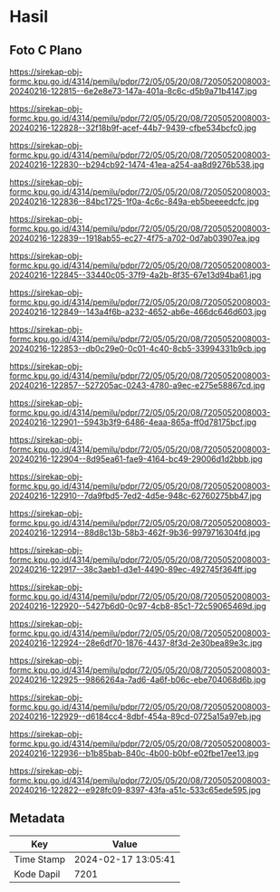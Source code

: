 # Hasil

## Foto C Plano

https://sirekap-obj-formc.kpu.go.id/4314/pemilu/pdpr/72/05/05/20/08/7205052008003-20240216-122815--6e2e8e73-147a-401a-8c6c-d5b9a71b4147.jpg

https://sirekap-obj-formc.kpu.go.id/4314/pemilu/pdpr/72/05/05/20/08/7205052008003-20240216-122828--32f18b9f-acef-44b7-9439-cfbe534bcfc0.jpg

https://sirekap-obj-formc.kpu.go.id/4314/pemilu/pdpr/72/05/05/20/08/7205052008003-20240216-122830--b294cb92-1474-41ea-a254-aa8d9276b538.jpg

https://sirekap-obj-formc.kpu.go.id/4314/pemilu/pdpr/72/05/05/20/08/7205052008003-20240216-122836--84bc1725-1f0a-4c6c-849a-eb5beeeedcfc.jpg

https://sirekap-obj-formc.kpu.go.id/4314/pemilu/pdpr/72/05/05/20/08/7205052008003-20240216-122839--1918ab55-ec27-4f75-a702-0d7ab03907ea.jpg

https://sirekap-obj-formc.kpu.go.id/4314/pemilu/pdpr/72/05/05/20/08/7205052008003-20240216-122845--33440c05-37f9-4a2b-8f35-67e13d94ba61.jpg

https://sirekap-obj-formc.kpu.go.id/4314/pemilu/pdpr/72/05/05/20/08/7205052008003-20240216-122849--143a4f6b-a232-4652-ab6e-466dc646d603.jpg

https://sirekap-obj-formc.kpu.go.id/4314/pemilu/pdpr/72/05/05/20/08/7205052008003-20240216-122853--db0c29e0-0c01-4c40-8cb5-33994331b9cb.jpg

https://sirekap-obj-formc.kpu.go.id/4314/pemilu/pdpr/72/05/05/20/08/7205052008003-20240216-122857--527205ac-0243-4780-a9ec-e275e58867cd.jpg

https://sirekap-obj-formc.kpu.go.id/4314/pemilu/pdpr/72/05/05/20/08/7205052008003-20240216-122901--5943b3f9-6486-4eaa-865a-ff0d78175bcf.jpg

https://sirekap-obj-formc.kpu.go.id/4314/pemilu/pdpr/72/05/05/20/08/7205052008003-20240216-122904--8d95ea61-fae9-4164-bc49-29006d1d2bbb.jpg

https://sirekap-obj-formc.kpu.go.id/4314/pemilu/pdpr/72/05/05/20/08/7205052008003-20240216-122910--7da9fbd5-7ed2-4d5e-948c-62760275bb47.jpg

https://sirekap-obj-formc.kpu.go.id/4314/pemilu/pdpr/72/05/05/20/08/7205052008003-20240216-122914--88d8c13b-58b3-462f-9b36-9979716304fd.jpg

https://sirekap-obj-formc.kpu.go.id/4314/pemilu/pdpr/72/05/05/20/08/7205052008003-20240216-122917--38c3aeb1-d3e1-4490-89ec-492745f364ff.jpg

https://sirekap-obj-formc.kpu.go.id/4314/pemilu/pdpr/72/05/05/20/08/7205052008003-20240216-122920--5427b6d0-0c97-4cb8-85c1-72c59065469d.jpg

https://sirekap-obj-formc.kpu.go.id/4314/pemilu/pdpr/72/05/05/20/08/7205052008003-20240216-122924--28e6df70-1876-4437-8f3d-2e30bea89e3c.jpg

https://sirekap-obj-formc.kpu.go.id/4314/pemilu/pdpr/72/05/05/20/08/7205052008003-20240216-122925--9866264a-7ad6-4a6f-b06c-ebe704068d6b.jpg

https://sirekap-obj-formc.kpu.go.id/4314/pemilu/pdpr/72/05/05/20/08/7205052008003-20240216-122929--d6184cc4-8dbf-454a-89cd-0725a15a97eb.jpg

https://sirekap-obj-formc.kpu.go.id/4314/pemilu/pdpr/72/05/05/20/08/7205052008003-20240216-122936--b1b85bab-840c-4b00-b0bf-e02fbe17ee13.jpg

https://sirekap-obj-formc.kpu.go.id/4314/pemilu/pdpr/72/05/05/20/08/7205052008003-20240216-122822--e928fc09-8397-43fa-a51c-533c65ede595.jpg


## Metadata

| Key        | Value               |
| ---------- | ------------------- |
| Time Stamp | 2024-02-17 13:05:41 |
| Kode Dapil | 7201                |



